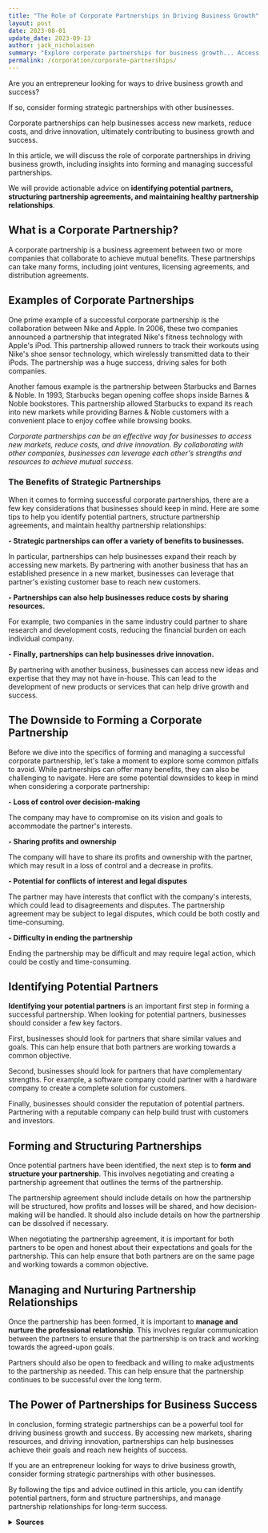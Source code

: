 ```yaml
---
title: "The Role of Corporate Partnerships in Driving Business Growth"
layout: post
date: 2023-08-01
update_date: 2023-09-13
author: jack_nicholaisen
summary: "Explore corporate partnerships for business growth... Access New Markets, Reduce Costs, and Drive Innovation. Boost success with the right partners!"
permalink: /corporation/corporate-partnerships/
---
```


Are you an entrepreneur looking for ways to drive business growth and success? 

If so, consider forming strategic partnerships with other businesses.

Corporate partnerships can help businesses access new markets, reduce costs, and drive innovation, ultimately contributing to business growth and success.

In this article, we will discuss the role of corporate partnerships in driving business growth, including insights into forming and managing successful partnerships.

We will provide actionable advice on **identifying potential partners, structuring partnership agreements, and maintaining healthy partnership relationships**.

## What is a Corporate Partnership?

A corporate partnership is a business agreement between two or more companies that collaborate to achieve mutual benefits. These partnerships can take many forms, including joint ventures, licensing agreements, and distribution agreements.

## Examples of Corporate Partnerships

One prime example of a successful corporate partnership is the collaboration between Nike and Apple. In 2006, these two companies announced a partnership that integrated Nike's fitness technology with Apple's iPod. This partnership allowed runners to track their workouts using Nike's shoe sensor technology, which wirelessly transmitted data to their iPods. The partnership was a huge success, driving sales for both companies.

Another famous example is the partnership between Starbucks and Barnes & Noble. In 1993, Starbucks began opening coffee shops inside Barnes & Noble bookstores. This partnership allowed Starbucks to expand its reach into new markets while providing Barnes & Noble customers with a convenient place to enjoy coffee while browsing books.

*Corporate partnerships can be an effective way for businesses to access new markets, reduce costs, and drive innovation. By collaborating with other companies, businesses can leverage each other's strengths and resources to achieve mutual success.*

### The Benefits of Strategic **Partnerships**

When it comes to forming successful corporate partnerships, there are a few key considerations that businesses should keep in mind. Here are some tips to help you identify potential partners, structure partnership agreements, and maintain healthy partnership relationships:

**-   Strategic partnerships can offer a variety of benefits to businesses.** 

In particular, partnerships can help businesses expand their reach by accessing new markets. By partnering with another business that has an established presence in a new market, businesses can leverage that partner's existing customer base to reach new customers.

**-   Partnerships can also help businesses reduce costs by sharing resources.** 

For example, two companies in the same industry could partner to share research and development costs, reducing the financial burden on each individual company.

**-   Finally, partnerships can help businesses drive innovation.**

By partnering with another business, businesses can access new ideas and expertise that they may not have in-house. This can lead to the development of new products or services that can help drive growth and success.

## The Downside to Forming a Corporate Partnership

Before we dive into the specifics of forming and managing a successful corporate partnership, let's take a moment to explore some common pitfalls to avoid. While partnerships can offer many benefits, they can also be challenging to navigate. Here are some potential downsides to keep in mind when considering a corporate partnership:

**-   Loss of control over decision-making** 

The company may have to compromise on its vision and goals to accommodate the partner's interests.

**-   Sharing profits and ownership**

The company will have to share its profits and ownership with the partner, which may result in a loss of control and a decrease in profits.

**-   Potential for conflicts of interest and legal disputes**

The partner may have interests that conflict with the company's interests, which could lead to disagreements and disputes. The partnership agreement may be subject to legal disputes, which could be both costly and time-consuming.

**-   Difficulty in ending the partnership**

Ending the partnership may be difficult and may require legal action, which could be costly and time-consuming.

## Identifying Potential Partners

**Identifying your potential partners** is an important first step in forming a successful partnership. When looking for potential partners, businesses should consider a few key factors.

First, businesses should look for partners that share similar values and goals. This can help ensure that both partners are working towards a common objective.

Second, businesses should look for partners that have complementary strengths. For example, a software company could partner with a hardware company to create a complete solution for customers.

Finally, businesses should consider the reputation of potential partners. Partnering with a reputable company can help build trust with customers and investors.

## Forming and Structuring Partnerships

Once potential partners have been identified, the next step is to **form and structure your partnership**. This involves negotiating and creating a partnership agreement that outlines the terms of the partnership.

The partnership agreement should include details on how the partnership will be structured, how profits and losses will be shared, and how decision-making will be handled. It should also include details on how the partnership can be dissolved if necessary.

When negotiating the partnership agreement, it is important for both partners to be open and honest about their expectations and goals for the partnership. This can help ensure that both partners are on the same page and working towards a common objective.

## Managing and Nurturing Partnership Relationships

Once the partnership has been formed, it is important to **manage and nurture the professional relationship**. This involves regular communication between the partners to ensure that the partnership is on track and working towards the agreed-upon goals.

Partners should also be open to feedback and willing to make adjustments to the partnership as needed. This can help ensure that the partnership continues to be successful over the long term.

## The Power of Partnerships for Business Success

In conclusion, forming strategic partnerships can be a powerful tool for driving business growth and success. By accessing new markets, sharing resources, and driving innovation, partnerships can help businesses achieve their goals and reach new heights of success.

If you are an entrepreneur looking for ways to drive business growth, consider forming strategic partnerships with other businesses.

By following the tips and advice outlined in this article, you can identify potential partners, form and structure partnerships, and manage partnership relationships for long-term success.
 
<details>
<summary><b>Sources</b></summary>
<br>
<ul>
<li><a href="https://www.forbes.com/sites/forbestechcouncil/2023/03/08/the-keys-to-2023-strategic-partnerships-scalable-integration-and-digital-transformation/?sh=5ef834d6448e">Forbes</a></li>
<li><a href="https://www.inc.com/john-discala/5-reasons-why-you-should-team-up-with-another-business.html">Inc.</a></li>
<li><a href="https://hbr.org/2022/07/what-makes-innovation-partnerships-succeed">Harvard Business Review</a></li>
</ul>
</details>
